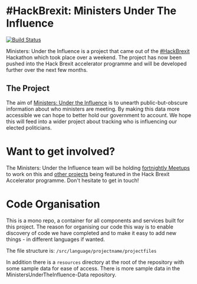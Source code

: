 # \#HackBrexit: Ministers Under The Influence

[![Build Status](https://travis-ci.org/HackBrexit/MinistersUnderTheInfluence.svg?branch=master)](https://travis-ci.org/HackBrexit/MinistersUnderTheInfluence)

Ministers: Under the Influence is a project that came out of the [\#HackBrexit](http://hackbrexit.org/) Hackathon which took place over a weekend. The project has now been pushed into the Hack Brexit accelerator programme and will be developed further over the next few months.

## The Project

The aim of [Ministers: Under the Influence](https://www.youtube.com/watch?v=bVbTzTd2ZRs) is to unearth public-but-obscure information about who ministers are meeting. By making this data more accessible we can hope to better hold our government to account. We hope this will feed into a wider project about tracking who is influencing our elected politicians. 


# Want to get involved?

The Ministers: Under the Influence team will be holding [fortnightly Meetups](http://www.meetup.com/Hack-Brexit/) to work on this and [other projects](https://github.com/HackBrexit/WhatTheFact) being featured in the Hack Brexit Accelerator programme. Don't hesitate to get in touch!


# Code Organisation

This is a mono repo, a container for all components and services built for this project. The reason for organising our code this way is to enable discovery of code we have completed and to make it easy to add new things - in different languages if wanted.

The file structure is:
`/src/language/projectname/projectfiles`

In addition there is a `resources` directory at the root of the repository with some sample data for ease of access. There is more sample data in the MinistersUnderTheInfluence-Data repository.
